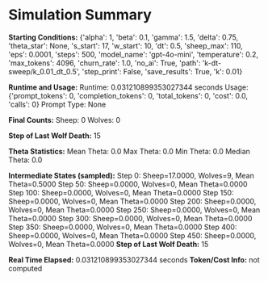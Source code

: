 # Simulation Summary

**Starting Conditions:**
{'alpha': 1, 'beta': 0.1, 'gamma': 1.5, 'delta': 0.75, 'theta_star': None, 's_start': 17, 'w_start': 10, 'dt': 0.5, 'sheep_max': 110, 'eps': 0.0001, 'steps': 500, 'model_name': 'gpt-4o-mini', 'temperature': 0.2, 'max_tokens': 4096, 'churn_rate': 1.0, 'no_ai': True, 'path': 'k-dt-sweep/k_0.01_dt_0.5', 'step_print': False, 'save_results': True, 'k': 0.01}

**Runtime and Usage:**
Runtime: 0.031210899353027344 seconds
Usage: {'prompt_tokens': 0, 'completion_tokens': 0, 'total_tokens': 0, 'cost': 0.0, 'calls': 0}
Prompt Type: None

**Final Counts:**
Sheep: 0
Wolves: 0

**Step of Last Wolf Death:**
15

**Theta Statistics:**
Mean Theta: 0.0
Max Theta: 0.0
Min Theta: 0.0
Median Theta: 0.0

**Intermediate States (sampled):**
Step 0: Sheep=17.0000, Wolves=9, Mean Theta=0.5000
Step 50: Sheep=0.0000, Wolves=0, Mean Theta=0.0000
Step 100: Sheep=0.0000, Wolves=0, Mean Theta=0.0000
Step 150: Sheep=0.0000, Wolves=0, Mean Theta=0.0000
Step 200: Sheep=0.0000, Wolves=0, Mean Theta=0.0000
Step 250: Sheep=0.0000, Wolves=0, Mean Theta=0.0000
Step 300: Sheep=0.0000, Wolves=0, Mean Theta=0.0000
Step 350: Sheep=0.0000, Wolves=0, Mean Theta=0.0000
Step 400: Sheep=0.0000, Wolves=0, Mean Theta=0.0000
Step 450: Sheep=0.0000, Wolves=0, Mean Theta=0.0000
**Step of Last Wolf Death:** 15

**Real Time Elapsed:** 0.031210899353027344 seconds
**Token/Cost Info:** not computed
